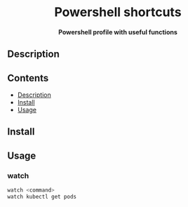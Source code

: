 <h1 align="center">
  Powershell shortcuts
</h1>

<h4 align="center">
  Powershell profile with useful functions
</h4>

## Description

<tbd>

## Contents

- [Description](#description)
- [Install](#install)
- [Usage](#usage)

## Install

<tbd>

## Usage

### watch

``` bash
watch <command>
watch kubectl get pods
```
